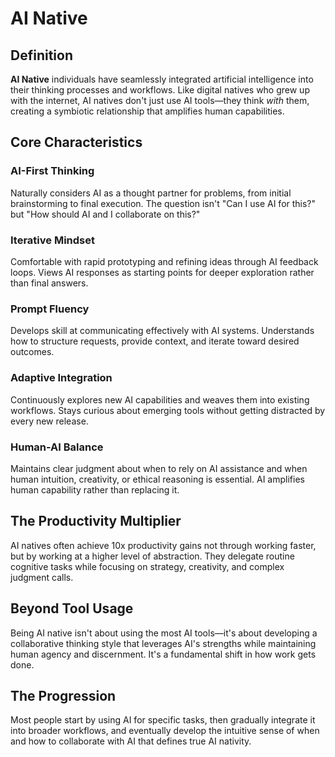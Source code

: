 # AI Native

## Definition

**AI Native** individuals have seamlessly integrated artificial intelligence into their thinking processes and workflows. Like digital natives who grew up with the internet, AI natives don't just use AI tools—they think _with_ them, creating a symbiotic relationship that amplifies human capabilities.

## Core Characteristics

### AI-First Thinking

Naturally considers AI as a thought partner for problems, from initial brainstorming to final execution. The question isn't "Can I use AI for this?" but "How should AI and I collaborate on this?"

### Iterative Mindset

Comfortable with rapid prototyping and refining ideas through AI feedback loops. Views AI responses as starting points for deeper exploration rather than final answers.

### Prompt Fluency

Develops skill at communicating effectively with AI systems. Understands how to structure requests, provide context, and iterate toward desired outcomes.

### Adaptive Integration

Continuously explores new AI capabilities and weaves them into existing workflows. Stays curious about emerging tools without getting distracted by every new release.

### Human-AI Balance

Maintains clear judgment about when to rely on AI assistance and when human intuition, creativity, or ethical reasoning is essential. AI amplifies human capability rather than replacing it.

## The Productivity Multiplier

AI natives often achieve 10x productivity gains not through working faster, but by working at a higher level of abstraction. They delegate routine cognitive tasks while focusing on strategy, creativity, and complex judgment calls.

## Beyond Tool Usage

Being AI native isn't about using the most AI tools—it's about developing a collaborative thinking style that leverages AI's strengths while maintaining human agency and discernment. It's a fundamental shift in how work gets done.

## The Progression

Most people start by using AI for specific tasks, then gradually integrate it into broader workflows, and eventually develop the intuitive sense of when and how to collaborate with AI that defines true AI nativity.

